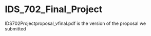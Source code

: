 # IDS_702_Final_Project

IDS702Projectproposal_vfinal.pdf is the version of the proposal we submitted
